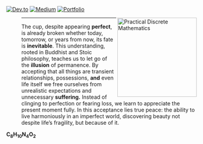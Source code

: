 [![Dev.to](https://img.shields.io/static/v1?label=&message=dev.to&color=black&logo=dev.to&logoColor=white&style=flat-square)](https://dev.to/clintaire)
[![Medium](https://img.shields.io/static/v1?label=&message=medium&color=12100E&logo=medium&logoColor=white&style=flat-square)](https://medium.com/@clintaire)
[![Portfolio](https://img.shields.io/static/v1?label=&message=Portfolio&color=000000&logo=Portfolio&logoColor=white&style=flat-square)](https://clintaire.io)

<a href="https://github.com/clintaire/Task/blob/main/src/Images/EGY2.jpg"><img src="https://github.com/clintaire/Task/blob/main/src/Images/CUP.png" alt="Practical Discrete Mathematics" height="210px" align="right"></a>

<dl>
  
   <dd>
    <hr>
    The cup, despite appearing <strong>perfect</strong>, is already broken whether today, tomorrow, or years from now, its fate is <strong>inevitable</strong>.
    This understanding, rooted in Buddhist and Stoic philosophy, teaches us to let go of the <strong>illusion</strong> of permanence. 
    By accepting that all things are transient relationships, possessions, <strong>and</strong> even life itself we free ourselves from unrealistic expectations and unnecessary <strong>suffering.</strong> 
    Instead of clinging to perfection or fearing loss, we learn to appreciate the present moment fully. 
    In this acceptance lies true peace: the ability to live harmoniously in an imperfect world, discovering beauty not despite life’s fragility, but because of it.
  </dd>
</dl>

<strong>
  C<sub>8</sub>H<sub>10</sub>N<sub>4</sub>O<sub>2</sub>
</strong>
